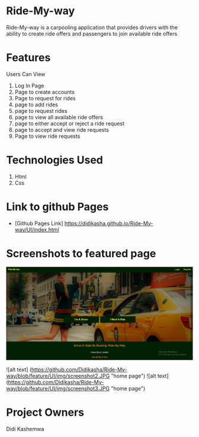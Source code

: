 # Ride-My-way
Ride-My-way is a carpooling application that provides drivers with the ability to create ride offers and passengers to join available ride offers

# Features
Users Can View

1. Log In Page
2. Page to create accounts
3. Page to request for rides
4. page to add rides
5. page to request rides
6. page to view all available ride offers
7. page to either accept or reject a ride request
8. page to accept and view ride requests
9. Page to view ride requests

# Technologies Used

1. Html
2. Css

# Link to github Pages
* [Github Pages Link]
https://didikasha.github.io/Ride-My-way/UI/index.html

# Screenshots to featured page
![alt text](https://github.com/Didikasha/Ride-My-way/blob/feature/UI/img/screenshot1.JPG "home page")

![alt text] (https://github.com/Didikasha/Ride-My-way/blob/feature/UI/img/screenshot2.JPG "home page")
![alt text] (https://github.com/Didikasha/Ride-My-way/blob/feature/UI/img/screenshot3.JPG "home page")

# Project Owners

Didi Kashemwa

